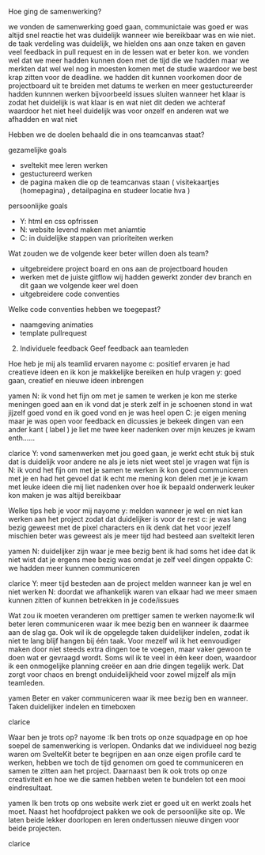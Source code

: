 Hoe ging de samenwerking?

we vonden de samenwerking goed gaan, communictaie was goed er was altijd snel reactie het was duidelijk wanneer wie bereikbaar was en wie niet. 
de taak verdeling was duidelijk, we hielden ons aan onze taken en gaven veel feedback in pull request en in de lessen wat er beter kon.
we vonden wel dat we meer hadden kunnen doen met de tijd die we hadden maar we merkten dat wel wel nog in moesten komen met de studie
waardoor we best krap zitten voor de deadline. we hadden dit kunnen voorkomen door de projectboard uit te breiden met datums te werken en meer gestuctureerder hadden kunnnen werken bijvoorbeeld issues sluiten wanneer het klaar is zodat het duidelijk is wat klaar is en wat niet dit deden we achteraf waardoor het niet heel duidelijk was voor onzelf en anderen wat we afhadden en wat niet 

Hebben we de doelen behaald die in ons teamcanvas staat?

gezamelijke goals
- sveltekit mee leren werken
- gestuctureerd werken
- de pagina maken die op de teamcanvas staan ( visitekaartjes (homepagina) , detailpagina en studeer locatie hva )

persoonlijke goals
- Y: html en css opfrissen
- N: website levend maken met aniamtie 
- C: in duidelijke stappen van prioriteiten werken


Wat zouden we de volgende keer beter willen doen als team?
- uitgebreidere project board en ons aan de projectboard houden
- werken met de juiste gitflow wij hadden gewerkt zonder dev branch en dit gaan we volgende keer wel doen
- uitgebreidere code conventies 
  

Welke code conventies hebben we toegepast?
- naamgeving animaties
- template pullrequest
  

2. Individuele feedback
Geef feedback aan teamleden

Hoe heb je mij als teamlid ervaren
nayome 
c: positief ervaren je had creatieve ideen en ik kon je makkelijke bereiken en hulp vragen 
y: goed gaan, creatief en nieuwe ideen inbrengen

yamen 
N:  ik vond het fijn om met je samen te werken je kon me sterke meningen goed aan en ik vond dat je sterk zelf in je schoenen stond in wat jijzelf goed vond en ik goed vond 
     en je was heel open 
C: je eigen mening maar je was open voor feedback en dicussies je bekeek dingen van een ander kant ( label ) je liet me twee keer nadenken over mijn keuzes je kwam enth......

clarice 
Y: vond samenwerken met jou goed gaan, je werkt echt stuk bij stuk dat is duidelijk voor andere ne als je iets niet weet stel je vragen wat fijn is 
N: ik vond het fijn om met je samen te werken ik kon goed communiceren met je en had het gevoel dat ik echt me mening kon delen met je je kwam met leuke ideen die mij liet nadenken over hoe ik bepaald onderwerk leuker kon maken je was altijd bereikbaar 


Welke tips heb je voor mij
nayome
y: melden wanneer je wel en niet kan werken aan het project zodat dat duidelijker is voor de rest 
c: je was lang bezig geweest met de pixel characters en ik denk dat het voor jezelf mischien beter was geweest als je meer tijd had besteed aan sveltekit leren 

yamen 
N: duidelijker zijn waar je mee bezig bent ik had soms het idee dat ik niet wist dat je ergens mee bezig was omdat je zelf veel dingen oppakte 
C: we hadden meer kunnen communiceren 

clarice 
Y: meer tijd besteden aan de project melden wanneer kan je wel en niet werken 
N: doordat we afhankelijk waren van elkaar had we meer smaen kunnen zitten of kunnen betrekken in je code/issues

Wat zou ik moeten veranderen om prettiger samen te werken
nayome:Ik wil beter leren communiceren waar ik mee bezig ben en wanneer ik daarmee aan de slag ga. Ook wil ik de opgelegde taken duidelijker indelen, zodat ik niet te lang blijf hangen bij één taak. Voor mezelf wil ik het eenvoudiger maken door niet steeds extra dingen toe te voegen, maar vaker gewoon te doen wat er gevraagd wordt. Soms wil ik te veel in één keer doen, waardoor ik een onmogelijke planning creëer en aan drie dingen tegelijk werk. Dat zorgt voor chaos en brengt onduidelijkheid voor zowel mijzelf als mijn teamleden.

yamen 
Beter en vaker communiceren waar ik mee bezig ben en wanneer.
Taken duidelijker indelen en timeboxen

clarice 

Waar ben je trots op?
nayome :Ik ben trots op onze squadpage en op hoe soepel de samenwerking is verlopen. Ondanks dat we individueel nog bezig waren om SvelteKit beter te begrijpen en aan onze eigen profile card te werken, hebben we toch de tijd genomen om goed te communiceren en samen te zitten aan het project. Daarnaast ben ik ook trots op onze creativiteit en hoe we die samen hebben weten te bundelen tot een mooi eindresultaat.

yamen 
Ik ben trots op ons website werk ziet er goed uit en werkt zoals het moet. Naast het hoofdproject pakken we ook de persoonlijke site op. We laten beide lekker doorlopen en leren ondertussen nieuwe dingen voor beide projecten.

clarice 





